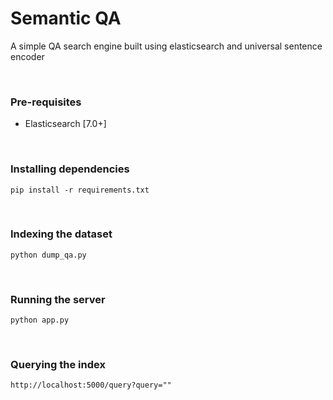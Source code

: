 # Semantic QA

A simple QA search engine built using elasticsearch and universal sentence encoder

<br>

### Pre-requisites

* Elasticsearch [7.0+]


<br>

### Installing dependencies

```
pip install -r requirements.txt
```

<br>

### Indexing the dataset

```
python dump_qa.py
```

<br>

### Running the server

```
python app.py
```

<br>

### Querying the index

```
http://localhost:5000/query?query=""
```